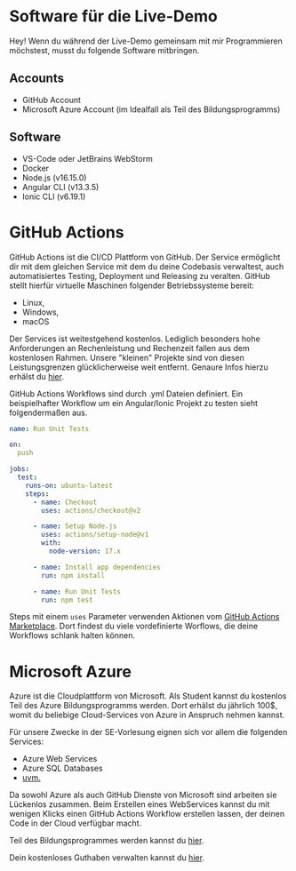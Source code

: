 # Software für die Live-Demo

Hey! Wenn du während der Live-Demo gemeinsam mit mir Programmieren möchstest, musst du folgende Software mitbringen.

## Accounts
- GitHub Account
- Microsoft Azure Account (im Idealfall als Teil des Bildungsprogramms)

## Software
- VS-Code oder JetBrains WebStorm
- Docker
- Node.js (v16.15.0)
- Angular CLI (v13.3.5)
- Ionic CLI (v6.19.1)

# GitHub Actions

GitHub Actions ist die CI/CD Plattform von GitHub. Der Service ermöglicht dir mit dem gleichen Service mit dem du deine Codebasis verwaltest, auch automatisiertes Testing, Deployment und Releasing zu veralten. GitHub stellt hierfür virtuelle Maschinen folgender Betriebssysteme bereit:

- Linux,
- Windows,
- macOS

Der Services ist weitestgehend kostenlos. Lediglich besonders hohe Anforderungen an Rechenleistung und Rechenzeit fallen aus dem kostenlosen Rahmen. Unsere "kleinen" Projekte sind von diesen Leistungsgrenzen glücklicherweise weit entfernt. Genaure Infos hierzu erhälst du [hier](https://docs.github.com/en/actions/learn-github-actions/usage-limits-billing-and-administration).

GitHub Actions Workflows sind durch .yml Dateien definiert. Ein beispielhafter Workflow um ein Angular/Ionic Projekt zu testen sieht folgendermaßen aus.

```YAML
name: Run Unit Tests

on:
  push

jobs:
  test:
    runs-on: ubuntu-latest
    steps:
      - name: Checkout
        uses: actions/checkout@v2

      - name: Setup Node.js
        uses: actions/setup-node@v1
        with:
          node-version: 17.x

      - name: Install app dependencies
        run: npm install

      - name: Run Unit Tests
        run: npm test
```

Steps mit einem `uses` Parameter verwenden Aktionen vom [GitHub Actions Marketplace](https://github.com/marketplace?type=actions). Dort findest du viele vordefinierte Worflows, die deine Workflows schlank halten können.

# Microsoft Azure

Azure ist die Cloudplattform von Microsoft. Als Student kannst du kostenlos Teil des Azure Bildungsprogramms werden. Dort erhälst du jährlich 100$, womit du beliebige Cloud-Services von Azure in Anspruch nehmen kannst.

Für unsere Zwecke in der SE-Vorlesung eignen sich vor allem die folgenden Services:
- Azure Web Services
- Azure SQL Databases
- [uvm.](https://azure.microsoft.com/de-de/free/students/)

Da sowohl Azure als auch GitHub Dienste von Microsoft sind arbeiten sie Lückenlos zusammen. Beim Erstellen eines WebServices kannst du mit wenigen Klicks einen GitHub Actions Workflow erstellen lassen, der deinen Code in der Cloud verfügbar macht.

Teil des Bildungsprogrammes werden kannst du [hier](https://azure.microsoft.com/de-de/free/students/).

Dein kostenloses Guthaben verwalten kannst du [hier](https://www.microsoftazuresponsorships.com/).